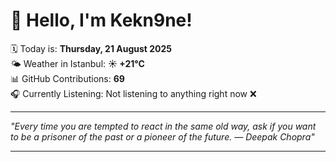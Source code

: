 # 👋 Hello, I'm Kekn9ne!

🗓️ Today is: **Thursday, 21 August 2025**  
🌤️ Weather in Istanbul: **☀️   +21°C**  
📊 GitHub Contributions: **69**  
🎧 Currently Listening: Not listening to anything right now ❌

---

_"Every time you are tempted to react in the same old way, ask if you want to be a prisoner of the past or a pioneer of the future. — *Deepak Chopra*"_

---
